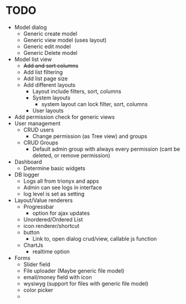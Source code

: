 # TODO

- Model dialog
  - Generic create model
  - Generic view model (uses layout)
  - Generic edit model
  - Generic Delete model
- Model list view
  - ~~Add and sort columns~~
  - Add list filtering
  - Add list page size
  - Add different layouts
    - Layout include filters, sort, columns
    - System layouts
      - system layout can lock filter, sort, columns
    - User layouts
- Add permission check for generic views
- User management
  - CRUD users
    - Change permission (as Tree view) and groups
  - CRUD Groups
    - Default admin group with always every permission (cant be deleted, or remove permission)
- Dashboard
  - Determine basic widgets
- DB logger
  - Logs all from trionyx and apps
  - Admin can see logs in interface
  - log level is set as setting
- Layout/Value renderers
  - Progressbar
    - option for ajax updates
  - Unordered/Ordered List
  - icon renderer/shortcut
  - button
    - Link to, open dialog crud/view, callable js function
  - ChartJs
    - realtime option
- Forms
  - Slider field
  - File uploader (Maybe generic file model)
  - email/money field with icon
  - wysiwyg (support for files with generic file model)
  - color picker
  - 